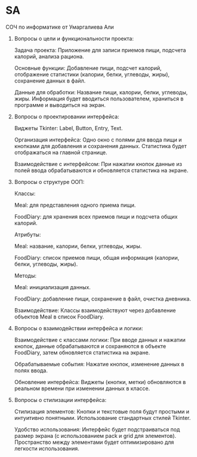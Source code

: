 # SA
СОЧ по информатике от Умаргалиева Али

1. Вопросы о цели и функциональности проекта:

   Задача проекта: Приложение для записи приемов пищи, подсчета калорий, анализа рациона.

   Основные функции: Добавление пищи, подсчет калорий, отображение статистики (калории, белки, углеводы, жиры), сохранение данных в файл.

   Данные для обработки: Название пищи, калории, белки, углеводы, жиры. Информация будет вводиться пользователем, храниться в программе и выводиться на экран.

2. Вопросы о проектировании интерфейса:
   
   Виджеты Tkinter: Label, Button, Entry, Text.

   Организация интерфейса: Одно окно с полями для ввода пищи и кнопками для добавления и сохранения данных. Статистика будет отображаться на главной странице.

   Взаимодействие с интерфейсом: При нажатии кнопок данные из полей ввода обрабатываются и обновляется статистика на экране.

3. Вопросы о структуре ООП:

   Классы:

      Meal: для представления одного приема пищи.

      FoodDiary: для хранения всех приемов пищи и подсчета общих калорий.

   Атрибуты:

      Meal: название, калории, белки, углеводы, жиры.

      FoodDiary: список приемов пищи, общая информация (калории, белки, углеводы, жиры).

   Методы:

      Meal: инициализация данных.

      FoodDiary: добавление пищи, сохранение в файл, очистка дневника.

      Взаимодействие: Классы взаимодействуют через добавление объектов Meal в список FoodDiary.

4. Вопросы о взаимодействии интерфейса и логики:

   Взаимодействие с классами логики: При вводе данных и нажатии кнопок, данные обрабатываются и сохраняются в объекте FoodDiary, затем обновляется статистика на экране.

   Обрабатываемые события: Нажатие кнопок, изменение данных в полях ввода.

   Обновление интерфейса: Виджеты (кнопки, метки) обновляются в реальном времени при изменении данных в классе.

5. Вопросы о стилизации интерфейса:

   Стилизация элементов: Кнопки и текстовые поля будут простыми и интуитивно понятными. Использование стандартных стилей Tkinter.

   Удобство использования: Интерфейс будет подстраиваться под размер экрана (с использованием pack и grid для элементов). Пространство между элементами будет оптимизировано
   для легкости использования.
